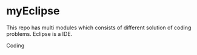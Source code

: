 # myEclipse
This repo has multi modules which consists of different solution of coding problems.
Eclipse is a IDE.

Coding
